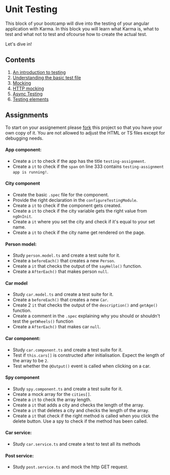 # Unit Testing

This block of your bootcamp will dive into the testing of your angular application with Karma.
In this block you will learn what Karma is, what to test and what not to test and ofcourse how to create the actual test.

Let's dive in!

## Contents

1. [An introduction to testing](testing-CH1-testing-introduction.md)
2. [Understanding the basic test file](testing-CH2-understanding-test-file.md)
3. [Mocking](testing-CH3-mocking.md)
4. [HTTP mocking](testing-CH4-http-mocking.md)
5. [Async Testing](testing-CH5-async.md)
6. [Testing elements](testing-CH6-elements.md)

## Assignments

To start on your assignement please [fork](https://guides.github.com/activities/forking/) this project so that you have your own copy of it.
You are not allowed to adjust the HTML or TS files except for debugging needs.

#### App component:
- Create a `it` to check if the app has the title `testing-assignment`.
- Create a `it` to check if the `span` on line 333 contains `testing-assignment app is running!`.

#### City component
- Create the basic `.spec` file for the component.
- Provide the right declaration in the `configureTestingModule`.
- Create a `it` to check if the component gets created.
- Create a `it` to check if the city variable gets the right value from `ngOnInit`.
- Create a `it` where you set the city and check if it's equal to your set name.
- Create a `it` to check if the city name get rendered on the page.

#### Person model:
- Study `person.model.ts` and create a test suite for it.
- Create a `beforeEach()` that creates a new `Person`.
- Create a `it` that checks the output of the `sayHello()` function.
- Create a `AfterEach()` that makes person `null`.

#### Car model
- Study `car.model.ts` and create a test suite for it.
- Create a `beforeEach()` that creates a new `Car`.
- Create 2 `it` that checks the output of the `description()` and `getAge()` function.
- Create a comment in the `.spec` explaining why you should or shouldn't test the `getWheels()` function 
- Create a `AfterEach()` that makes car `null`.

#### Car component:
- Study `car.component.ts` and create a test suite for it.
- Test if `this.cars[]` is constructed after initialisation. Expect the length of the array to be `2`.
- Test whether the `@Output()` event is called when clicking on a car.

#### Spy component
- Study `spy.component.ts` and create a test suite for it.
- Create a mock array for the `cities[]`.
- Create a `it` to check the array length.
- Create a `it` that adds a city and checks the length of the array.
- Create a `it` that deletes a city and checks the length of the array.
- Create a `it` that check if the right method is called when you click the delete button. 
  Use a spy to check if the method has been called.

#### Car service:
- Study `car.service.ts` and create a test to test all its methods

#### Post service:
- Study `post.service.ts` and mock the http GET request.
